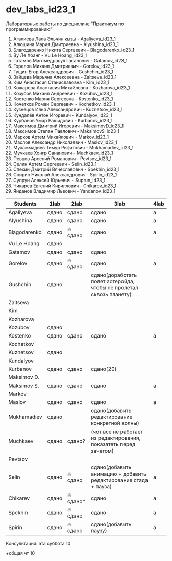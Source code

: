 # dev_labs_id23_1
Лабораторные работы по дисциплине "Практикум по программированию"
1. Агалиева Лала Эльчин кызы - Agaliyeva_id23_1
2. Алюшина Мария Дмитриевна - Alyushina_id23_1
3. Благодаренко Никита Сергеевич - Blagodarenko_id23_1
4. Ву Ле Хоанг - Vu Le Hoang_id23_1
5. Гатамов Магомедрасул Гасанович - Gatamov_id23_1
6. Горелов Михаил Дмитриевич - Gorelov_id23_1
7. Гущин Егор Александрович - Gushchin_id23_1
8. Зайцева Марьяна Алексеевна - Zaitseva_id23_1
9. Ким Анастасия Станиславовна - Kim_id23_1
10. Кожарова Анастасия Михайловна - Kozharova_id23_1
11. Козубов Михаил Андреевич - Kozubov_id23_1
12. Костенко Мария Сергеевна - Kostenko_id23_1
13. Кочетков Роман Сергеевич - Kochetkov_id23_1
14. Кузнецов Илья Александрович - Kuznetsov_id23_1
15. Кундалёв Антон Игоревич - Kundalyov_id23_1
16. Курбанов Умар Рашидович - Kurbanov_id23_1
17. Максимов Дмитрий Игоревич - MaksimovD_id23_1
18. Максимов Степан Павлович - MaksimovS_id23_1
19. Марков Артем Михайлович - Markov_id23_1
20. Маслов Александр Николаевич - Maslov_id23_1
21. Мухаммадиев Тимур Рифатович - Mukhamadiev_id23_1
22. Мучкаев Хонгр Сананович - Muchkaev_id23_1
23. Певцов Арсений Романович - Pevtsov_id23_1
24. Селин Артём Сергеевич - Selin_id23_1
25. Спехин Дмитрий Вячеславович - Spekhin_id23_1
26. Спирин Николай Александрович - Spirin_id23_1
27. Супрун Алексей Юрьевич - Suprun_id23_1
28. Чикарев Евгений Кириллович - Chikarev_id23_1
29. Янданов Владимир Львович - Yandanov_id23_1

| Students      | 1lab  | 2lab | 3lab | 4lab |
|---------------|-------|------|------|------|
| Agaliyeva     | сдано |сдано | сдано|      а|
| Alyushina     | сдано |сдано | сдано|      а|
| Blagodarenko  |  сдано     |   🔥сдано   | сдано  |а|
| Vu Le Hoang   | сдано|      |      |      |
| Gatamov       | сдано |сдано | сдано  |    |
| Gorelov       | сдано | 🔥сдано     |сдано |      а|
| Gushchin      | сдано |      | сдано(доработать полет астеройда, чтобы не пролетал сквозь планету)     |      |
| Zaitseva      |       |      |      |      |
| Kim           |       |      |      |      |
| Kozharova     |       |      |      |      |
| Kozubov       |  сдано     |      |    |      |
| Kostenko      | сдано |сдано | сдано |      а|
| Kochetkov     |       |      |      |      |
| Kuznetsov     | сдано |	 	|	 	|
| Kundalyov    	| 	 	|	 	|	 	|
| Kurbanov    	| сдано	 	|	сдано 	|	сдано(20)| |
| Maksimov D.  	| 	 	|	 	|	 	|
| Maksimov S.  	|сдано 	 	| сдано	 	|сдано| а|
| Markov       	| 	 	|	 	|	 	|
| Maslov       	| сдано	| сдано	 | сдано| а|
| Mukhamadiev  	| сдано	 	|	 	| сдано(добавить редактирование конкретной волны)	 	|
| Muchkaev    	| сдано |сдано?|	(чот все не работает из редактирования, показатеть перед зачетом) 	|
| Pevtsov      	| 	 	|	 	|	 	|
| Selin        	| сдано	 	|	 🔥сдано	|	сдано(добавить анимацию + добавить редактирование стада + пауза) 	| а|
| Chikarev        	| сдано	 	|	 🔥сдано*	|	сдано 	| а|
|  Spekhin      | сдано	| 🔥сдано	| сдано	 	| а|
|  Spirin      | сдано	|	🔥сдано |	сдано(добавить паузу) 	| а|

Консультация:
  эта суббота 10

+общая чт 10
